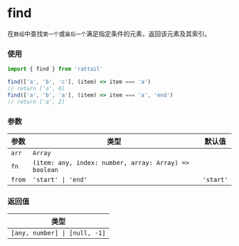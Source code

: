 # find

在`数组`中查找`第一个`或`最后一个`满足指定条件的元素，返回该元素及其索引。

### 使用

```ts
import { find } from 'rattail'

find(['a', 'b', 'c'], (item) => item === 'a')
// return ['a', 0]
find(['a', 'b', 'a'], (item) => item === 'a', 'end')
// return ['a', 2]
```

### 参数

| 参数   | 类型                                              | 默认值    |
| ------ | ------------------------------------------------- | --------- |
| `arr`  | `Array`                                           |           |
| `fn`   | `(item: any, index: number, array: Array) => boolean` |           |
| `from` | `'start' \| 'end'`                                | `'start'` |

### 返回值

| 类型                          |
| ----------------------------- |
| `[any, number] \| [null, -1]` |
